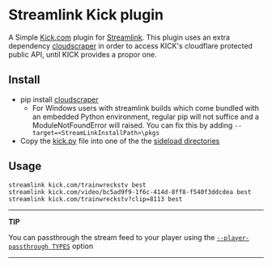 # Streamlink Kick plugin

A Simple [Kick.com](https://kick.com) plugin for [Streamlink](https://github.com/streamlink/streamlink). This plugin uses an extra dependency [cloudscraper](https://github.com/VeNoMouS/cloudscraper) in order to access KICK's cloudflare protected public API, until KICK provides a propor one.

## Install
* pip install [cloudscraper](https://pypi.org/project/cloudscraper)
  * For Windows users with streamlink builds which come bundled with an embedded Python environment, regular pip will not suffice and a ModuleNotFoundError will raised. You can fix this by adding ```--target=<StreamLinkInstallPath>\pkgs```
* Copy the [kick.py](kick.py) file into one of the the [sideload directories](https://streamlink.github.io/cli/plugin-sideloading.html)


## Usage
```
streamlink kick.com/trainwreckstv best
streamlink kick.com/video/bc5ad9f9-1f6c-414d-8ff8-f540f3ddcdea best
streamlink kick.com/trainwreckstv?clip=8113 best
```

---
**TIP**

You can passthrough the stream feed to your player using the [```--player-passthrough TYPES```](https://streamlink.github.io/cli.html#cmdoption-player-passthrough) option

---

